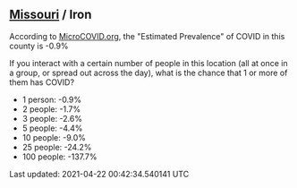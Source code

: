 
## [Missouri](/united-states/missouri) / Iron

According to [MicroCOVID.org](http://microcovid.org),
the "Estimated Prevalence" of COVID in this county is -0.9%

If you interact with a certain number of people in this location
(all at once in a group, or spread out across the day), what is the chance that
1 or more of them has COVID?

- 1 person: -0.9%
- 2 people: -1.7%
- 3 people: -2.6%
- 5 people: -4.4%
- 10 people: -9.0%
- 25 people: -24.2%
- 100 people: -137.7%

Last updated: 2021-04-22 00:42:34.540141 UTC

